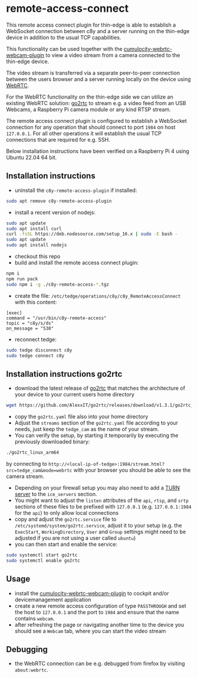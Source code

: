 # remote-access-connect

This remote access connect plugin for thin-edge is able to establish a WebSocket connection between c8y and a server running on the thin-edge device in addition to the usual TCP capabilities.

This functionality can be used together with the [cumulocity-webrtc-webcam-plugin](https://github.com/SoftwareAG/cumulocity-webrtc-webcam-plugin) to view a video stream from a camera connected to the thin-edge device.

The video stream is transferred via a separate peer-to-peer connection between the users browser and a server running locally on the device using [WebRTC](https://en.wikipedia.org/wiki/WebRTC).

For the WebRTC functionality on the thin-edge side we can utilize an existing WebRTC solution: [go2rtc](https://github.com/AlexxIT/go2rtc) to stream e.g. a video feed from an USB Webcams, a Raspberry Pi camera module or any kind RTSP stream.

The remote access connect plugin is configured to establish a WebSocket connection for any operation that should connect to port `1984` on host `127.0.0.1`. For all other operations it will establish the usual TCP connections that are required for e.g. SSH.

Below installation instructions have been verified on a Raspberry Pi 4 using Ubuntu 22.04 64 bit.

## Installation instructions

- uninstall the `c8y-remote-access-plugin` if installed:
```bash
sudo apt remove c8y-remote-access-plugin
```
- install a recent version of nodejs:
```bash
sudo apt update
sudo apt install curl
curl -fsSL https://deb.nodesource.com/setup_16.x | sudo -E bash -
sudo apt update
sudo apt install nodejs
```
- checkout this repo
- build and install the remote access connect plugin:
```bash
npm i
npm run pack
sudo npm i -g ./c8y-remote-access-*.tgz
```
- create the file: `/etc/tedge/operations/c8y/c8y_RemoteAccessConnect` with this content:
```
[exec]
command = "/usr/bin/c8y-remote-access"
topic = "c8y/s/ds"
on_message = "530"
```
- reconnect tedge:
```bash
sudo tedge disconnect c8y
sudo tedge connect c8y
```

## Installation instructions go2rtc

- download the latest release of [go2rtc](https://github.com/AlexxIT/go2rtc/releases) that matches the architecture of your device to your current users home directory
```bash
wget https://github.com/AlexxIT/go2rtc/releases/download/v1.3.1/go2rtc_linux_arm64
```
- copy the `go2rtc.yaml` file also into your home directory
- Adjust the `streams` section of the `go2rtc.yaml` file according to your needs, just keep the `tedge_cam` as the name of your stream.
- You can verify the setup, by starting it temporarily by executing the previously downloaded binary:
```bash
./go2rtc_linux_arm64
```
by connecting to `http://<local-ip-of-tedge>:1984/stream.html?src=tedge_cam&mode=webrtc` with your browser you should be able to see the camera stream.
- Depending on your firewall setup you may also need to add a [TURN server](https://en.wikipedia.org/wiki/Traversal_Using_Relays_around_NAT) to the `ice_servers` section.
- You might want to adjust the `listen` attributes of the `api`, `rtsp`, and `srtp` sections of these files to be prefixed with `127.0.0.1` (e.g. `127.0.0.1:1984` for the `api`) to only allow local connections
- copy and adjust the `go2rtc.service` file to `/etc/systemd/system/go2rtc.service`, adjust it to your setup (e.g. the `ExecStart`, `WorkingDirectory`, `User` and `Group` settings might need to be adjusted if you are not using a user called `ubuntu`)
- you can then start and enable the service:
```bash
sudo systemctl start go2rtc
sudo systemctl enable go2rtc
```

## Usage

- install the [cumulocity-webrtc-webcam-plugin](https://github.com/SoftwareAG/cumulocity-webrtc-webcam-plugin) to cockpit and/or devicemanagement application
- create a new remote access configuration of type `PASSTHROUGH` and set the host to `127.0.0.1` and the port to `1984` and ensure that the name contains `webcam`.
- after refreshing the page or navigating another time to the device you should see a `Webcam` tab, where you can start the video stream

## Debugging

- the WebRTC connection can be e.g. debugged from firefox by visiting `about:webrtc`.
